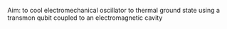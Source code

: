 Aim: to cool electromechanical oscillator to thermal ground state using a transmon qubit coupled to an electromagnetic cavity
